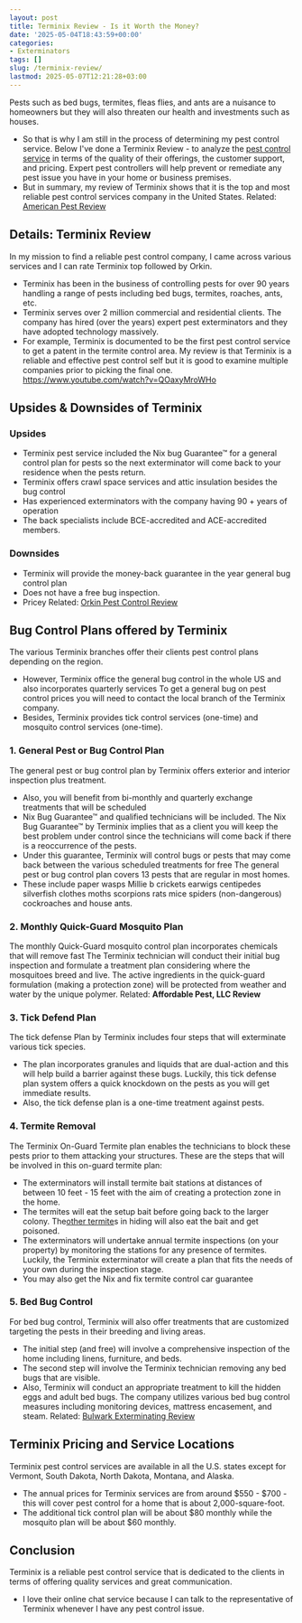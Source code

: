 ```yaml
---
layout: post
title: Terminix Review - Is it Worth the Money?
date: '2025-05-04T18:43:59+00:00'
categories:
- Exterminators
tags: []
slug: /terminix-review/
lastmod: 2025-05-07T12:21:28+03:00
---
```


Pests such as bed bugs, termites, fleas flies, and ants are a nuisance to homeowners but they will also threaten our health and investments such as houses.
- So that is why I am still in the process of determining my pest control service.
Below I've done a Terminix Review - to analyze the
[pest control service](https://pestpolicy.com/pest-control-near-me/)
in terms of the quality of their offerings, the customer support, and pricing.
Expert pest controllers will help prevent or remediate any pest issue you have in your home or business premises.
- But in summary, my review of Terminix shows that it is the top and most reliable pest control services company in the United States.
Related:
[American Pest Review](https://pestpolicy.com/american-pest-review/)
## Details: Terminix Review
In my mission to find a reliable pest control company, I came across various services and I can rate Terminix top followed by Orkin.
- Terminix has been in the business of controlling pests for over 90 years handling a range of pests including bed bugs, termites, roaches, ants, etc.
- Terminix serves over 2 million commercial and residential clients.
The company has hired (over the years) expert pest exterminators and they have adopted technology massively.
- For example, Terminix is documented to be the first pest control service to get a patent in the termite control area.
My review is that Terminix is a reliable and effective pest control self but it is good to examine multiple companies prior to picking the final one.
https://www.youtube.com/watch?v=QOaxyMroWHo
## Upsides & Downsides of Terminix
### Upsides
- Terminix pest service included the Nix bug Guarantee™ for a general control plan for pests so the next exterminator will come back to your residence when the pests return.
- Terminix offers crawl space services and attic insulation besides the bug control
- Has experienced exterminators with the company having 90 + years of operation
- The back specialists include BCE-accredited and ACE-accredited members.
### Downsides
- Terminix will provide the money-back guarantee in the year general bug control plan
- Does not have a free bug inspection.
- Pricey
Related:
[Orkin Pest Control Review](https://pestpolicy.com/orkin-pest-control-review/)
## Bug Control Plans offered by Terminix
The various Terminix branches offer their clients pest control plans depending on the region.
- However, Terminix office the general bug control in the whole US and also incorporates quarterly services
To get a general bug on pest control prices you will need to contact the local branch of the Terminix company.
- Besides, Terminix provides tick control services (one-time) and mosquito control services (one-time).
### 1. General Pest or Bug Control Plan
The general pest or bug control plan by Terminix offers exterior and interior inspection plus treatment.
- Also, you will benefit from bi-monthly and quarterly exchange treatments that will be scheduled
- Nix Bug Guarantee™ and qualified technicians will be included.
The Nix Bug Guarantee™ by Terminix implies that as a client you will keep the best problem under control since the technicians will come back if there is a reoccurrence of the pests.
- Under this guarantee, Terminix will control bugs or pests that may come back between the various scheduled treatments for free
The general pest or bug control plan covers 13 pests that are regular in most homes.
- These include paper wasps Millie b crickets earwigs centipedes silverfish clothes moths scorpions rats mice spiders (non-dangerous) cockroaches and house ants.
### 2. Monthly Quick-Guard Mosquito Plan
The monthly Quick-Guard mosquito control plan incorporates chemicals that will remove fast
The Terminix technician will conduct their initial bug inspection and formulate a treatment plan considering where the mosquitoes breed and live.
The active ingredients in the quick-guard formulation (making a protection zone) will be protected from weather and water by the unique polymer.
Related:
**Affordable Pest, LLC Review**
### 3. Tick Defend Plan
The tick defense Plan by Terminix includes four steps that will exterminate various tick species.
- The plan incorporates granules and liquids that are dual-action and this will help build a barrier against these bugs.
Luckily, this tick defense plan system offers a quick knockdown on the pests as you will get immediate results.
- Also, the tick defense plan is a one-time treatment against pests.
### 4. Termite Removal
The Terminix On-Guard Termite plan enables the technicians to block these pests prior to them attacking your structures.
These are the steps that will be involved in this on-guard termite plan:
- The exterminators will install termite bait stations at distances of between 10 feet - 15 feet with the aim of creating a protection zone in the home.
- The termites will eat the setup bait before going back to the larger colony. The[other termite](https://pestpolicy.com/signs-of-termites/)s in hiding will also eat the bait and get poisoned.
- The exterminators will undertake annual termite inspections (on your property) by monitoring the stations for any presence of termites.
Luckily, the Terminix exterminator will create a plan that fits the needs of your own during the inspection stage.
- You may also get the Nix and fix termite control car guarantee
### 5. Bed Bug Control
For bed bug control, Terminix will also offer treatments that are customized targeting the pests in their breeding and living areas.
- The initial step (and free) will involve a comprehensive inspection of the home including linens, furniture, and beds.
- The second step will involve the Terminix technician removing any bed bugs that are visible.
- Also, Terminix will conduct an appropriate treatment to kill the hidden eggs and adult bed bugs.
The company utilizes various bed bug control measures including monitoring devices, mattress encasement, and steam.
Related:
[Bulwark Exterminating Review](https://pestpolicy.com/bulwark-exterminating-review/)
## Terminix Pricing and Service Locations
Terminix pest control services are available in all the U.S. states except for Vermont, South Dakota, North Dakota, Montana, and Alaska.
- The annual prices for Terminix services are from around $550 - $700 - this will cover pest control for a home that is about 2,000-square-foot.
- The additional tick control plan will be about $80 monthly while the mosquito plan will be about $60 monthly.
## Conclusion
Terminix is a reliable pest control service that is dedicated to the clients in terms of offering quality services and great communication.
- I love their online chat service because I can talk to the representative of Terminix whenever I have any pest control issue.
